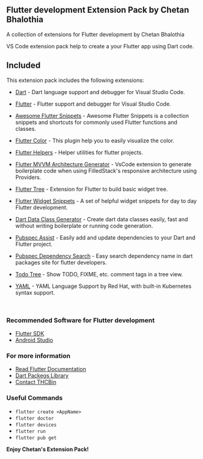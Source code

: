 ## Flutter development Extension Pack by Chetan Bhalothia

A collection of extensions for Flutter development by Chetan Bhalothia


VS Code extension pack help to create a your Flutter app using Dart code.


## Included

This extension pack includes the following extensions:

* [Dart](https://marketplace.visualstudio.com/items?itemName=Dart-Code.dart-code) - Dart language support and debugger for Visual Studio Code.

* [Flutter](https://marketplace.visualstudio.com/items?itemName=Dart-Code.flutter) - Flutter support and debugger for Visual Studio Code.

* [Awesome Flutter Snippets](https://marketplace.visualstudio.com/items?itemName=Nash.awesome-flutter-snippets) - Awesome Flutter Snippets is a collection snippets and shortcuts for commonly used Flutter functions and classes.

* [Flutter Color](https://marketplace.visualstudio.com/items?itemName=circlecodesolution.ccs-flutter-color) - This plugin help you to easily visualize the color.

* [Flutter Helpers](https://marketplace.visualstudio.com/items?itemName=aksharpatel47.vscode-flutter-helper) - Helper utilities for flutter projects.

* [Flutter MVVM Architecture Generator](https://marketplace.visualstudio.com/items?itemName=madhukesh040011.flutter-mvvm-architecture-generator) - VsCode extension to generate boilerplate code when using FilledStack's responsive architecture using Providers.

* [Flutter Tree](https://marketplace.visualstudio.com/items?itemName=marcelovelasquez.flutter-tree) - Extension for Flutter to build basic widget tree.

* [Flutter Widget Snippets](https://marketplace.visualstudio.com/items?itemName=alexisvt.flutter-snippets) - A set of helpful widget snippets for day to day Flutter development.

* [Dart Data Class Generator](https://marketplace.visualstudio.com/items?itemName=bendixma.dart-data-class-generator) - Create dart data classes easily, fast and without writing boilerplate or running code generation.

* [Pubspec Assist](https://marketplace.visualstudio.com/items?itemName=jeroen-meijer.pubspec-assist) - Easily add and update dependencies to your Dart and Flutter project.

* [Pubspec Dependency Search](https://marketplace.visualstudio.com/items?itemName=everettjf.pubspec-dependency-search) - Easy search dependency name in dart packages site for flutter developers.
* [Todo Tree](https://marketplace.visualstudio.com/items?itemName=everettjf.gruntfuggly.todo-tree) - Show TODO, FIXME, etc. comment tags in a tree view.

* [YAML](https://marketplace.visualstudio.com/items?itemName=redhat.vscode-yaml) - YAML Language Support by Red Hat, with built-in Kubernetes syntax support.

<br>

### Recommended Software for Flutter development

* [Flutter SDK](https://flutter.dev/docs/get-started/install)
* [Android Studio](https://developer.android.com/studio)
### For more information

* [Read Flutter Documentation](https://flutter.dev/docs)
* [Dart Packegs Library](https://pub.dev/)
* [Contact THCBin](https://thcb.in/)
### Useful Commands

* `flutter create <AppName>` 
* `flutter doctor`
* `flutter devices`
* `flutter run`
* `flutter pub get`

**Enjoy Chetan's Extension Pack!**

